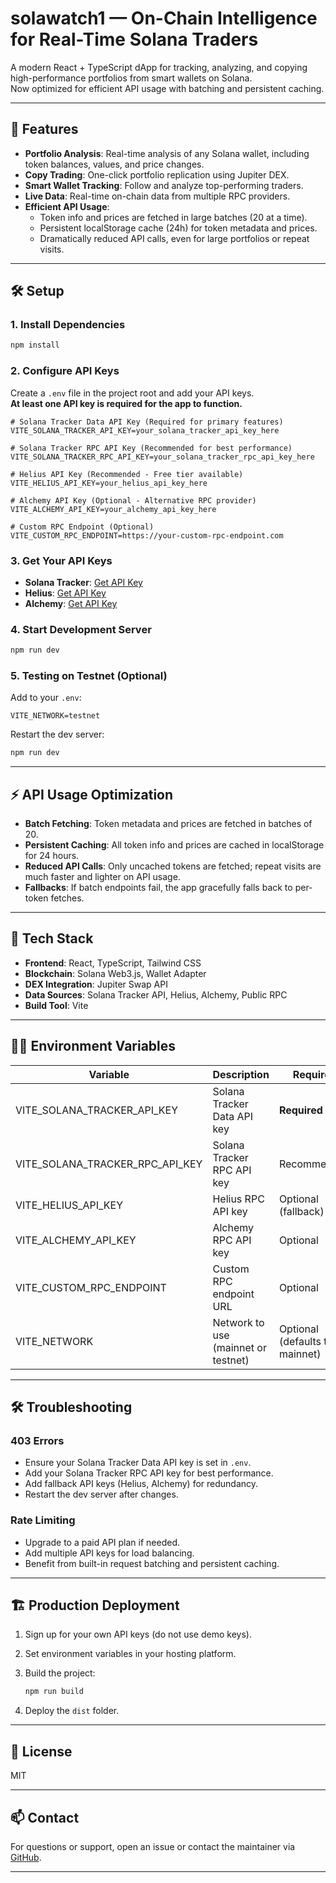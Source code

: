 # solawatch1 — On-Chain Intelligence for Real-Time Solana Traders

A modern React + TypeScript dApp for tracking, analyzing, and copying high-performance portfolios from smart wallets on Solana.  
Now optimized for efficient API usage with batching and persistent caching.

---

## 🚀 Features

- **Portfolio Analysis**: Real-time analysis of any Solana wallet, including token balances, values, and price changes.
- **Copy Trading**: One-click portfolio replication using Jupiter DEX.
- **Smart Wallet Tracking**: Follow and analyze top-performing traders.
- **Live Data**: Real-time on-chain data from multiple RPC providers.
- **Efficient API Usage**:  
  - Token info and prices are fetched in large batches (20 at a time).
  - Persistent localStorage cache (24h) for token metadata and prices.
  - Dramatically reduced API calls, even for large portfolios or repeat visits.

---

## 🛠️ Setup

### 1. Install Dependencies

```bash
npm install
```

### 2. Configure API Keys

Create a `.env` file in the project root and add your API keys.  
**At least one API key is required for the app to function.**

```env
# Solana Tracker Data API Key (Required for primary features)
VITE_SOLANA_TRACKER_API_KEY=your_solana_tracker_api_key_here

# Solana Tracker RPC API Key (Recommended for best performance)
VITE_SOLANA_TRACKER_RPC_API_KEY=your_solana_tracker_rpc_api_key_here

# Helius API Key (Recommended - Free tier available)
VITE_HELIUS_API_KEY=your_helius_api_key_here

# Alchemy API Key (Optional - Alternative RPC provider)
VITE_ALCHEMY_API_KEY=your_alchemy_api_key_here

# Custom RPC Endpoint (Optional)
VITE_CUSTOM_RPC_ENDPOINT=https://your-custom-rpc-endpoint.com
```

### 3. Get Your API Keys

- **Solana Tracker**: [Get API Key](https://docs.solanatracker.io/)
- **Helius**: [Get API Key](https://helius.xyz)
- **Alchemy**: [Get API Key](https://alchemy.com)

### 4. Start Development Server

```bash
npm run dev
```

### 5. Testing on Testnet (Optional)

Add to your `.env`:

```env
VITE_NETWORK=testnet
```

Restart the dev server:

```bash
npm run dev
```

---

## ⚡️ API Usage Optimization

- **Batch Fetching**: Token metadata and prices are fetched in batches of 20.
- **Persistent Caching**: All token info and prices are cached in localStorage for 24 hours.
- **Reduced API Calls**: Only uncached tokens are fetched; repeat visits are much faster and lighter on API usage.
- **Fallbacks**: If batch endpoints fail, the app gracefully falls back to per-token fetches.

---

## 🧩 Tech Stack

- **Frontend**: React, TypeScript, Tailwind CSS
- **Blockchain**: Solana Web3.js, Wallet Adapter
- **DEX Integration**: Jupiter Swap API
- **Data Sources**: Solana Tracker API, Helius, Alchemy, Public RPC
- **Build Tool**: Vite

---

## 🧑‍💻 Environment Variables

| Variable                             | Description                         | Required                       |
| ------------------------------------ | ----------------------------------- | ------------------------------ |
| VITE_SOLANA_TRACKER_API_KEY          | Solana Tracker Data API key         | **Required**                   |
| VITE_SOLANA_TRACKER_RPC_API_KEY      | Solana Tracker RPC API key          | Recommended                    |
| VITE_HELIUS_API_KEY                  | Helius RPC API key                  | Optional (fallback)            |
| VITE_ALCHEMY_API_KEY                 | Alchemy RPC API key                 | Optional                       |
| VITE_CUSTOM_RPC_ENDPOINT             | Custom RPC endpoint URL             | Optional                       |
| VITE_NETWORK                         | Network to use (mainnet or testnet) | Optional (defaults to mainnet) |

---

## 🛠️ Troubleshooting

### 403 Errors

- Ensure your Solana Tracker Data API key is set in `.env`.
- Add your Solana Tracker RPC API key for best performance.
- Add fallback API keys (Helius, Alchemy) for redundancy.
- Restart the dev server after changes.

### Rate Limiting

- Upgrade to a paid API plan if needed.
- Add multiple API keys for load balancing.
- Benefit from built-in request batching and persistent caching.

---

## 🏗️ Production Deployment

1. Sign up for your own API keys (do not use demo keys).
2. Set environment variables in your hosting platform.
3. Build the project:

   ```bash
   npm run build
   ```

4. Deploy the `dist` folder.

---

## 📄 License

MIT

---

## 📫 Contact

For questions or support, open an issue or contact the maintainer via [GitHub](https://github.com/Black7e/solawatch1).

---